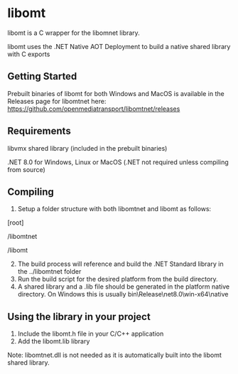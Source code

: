 ﻿# libomt

libomt is a C wrapper for the libomnet library.

libomt uses the .NET Native AOT Deployment to build a native shared library with C exports

## Getting Started

Prebuilt binaries of libomt for both Windows and MacOS is available in the Releases page for libomtnet here:
https://github.com/openmediatransport/libomtnet/releases

## Requirements

libvmx shared library (included in the prebuilt binaries)

.NET 8.0 for Windows, Linux or MacOS (.NET not required unless compiling from source)

## Compiling

1. Setup a folder structure with both libomtnet and libomt as follows:
   
[root]

/libomtnet

/libomt

2. The build process will reference and build the .NET Standard library in the ../libomtnet folder
3. Run the build script for the desired platform from the build directory.
4. A shared library and a .lib file should be generated in the platform native directory.
On Windows this is usually bin\Release\net8.0\win-x64\native

## Using the library in your project

1. Include the libomt.h file in your C/C++ application
2. Add the libomt.lib library

Note: libomtnet.dll is not needed as it is automatically built into the libomt shared library.
